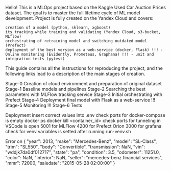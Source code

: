 Hello! This is a MLOps project based on the Kaggle Used Car Auction Prices dataset. The goal is to master the full lifetime cycle of ML model development. Project is fully created on the Yandex Cloud and covers:

    creation of a model (python, sklearn, xgboost)
    its tracking while training and validating (Yandex Cloud, s3-bucket, MLflow)
    orchestrating of retraining model and switching outdated model (Prefect)
    deployment of the best version as a web-service (docker, Flask) !!! - Online monitoring (Evidently, Prometeus, Graphana) !!! - unit and integration tests (pytest)

This guide contains all the instructions for reproducing the project, and the following links lead to a description of the main stages of creation.

Stage-0 Creation of cloud environment and preparation of original dataset 
Stage-1 Baseline models and pipelines 
Stage-2 Searching the best parameters with MLFlow tracking service 
Stage-3 Initial orchestrating with Prefect 
Stage-4 Deployment final model with Flask as a web-service 
!!! Stage-5 Monitoring 
!!! Stage-6 Tests

Deployment
insert correct values into .env
check ports for docker-compose is empty
    docker ps
        docker kill <container_id>
check ports for tunneling in VSCode is open
5001 for MLFlow
4200 for Prefect Orion
3000 for grafana
check for venv variables is setted after running run-venv.sh

Error on
{
    "year": 2013,
    "make": "Mercedes-Benz",
    "model": "SL-Class",
    "trim": "SL550",
    "body": "Convertible",
    "transmission": NaN,
    "vin": "wddjk7da0df012717",
    "state": "pa",
    "condition": 3.5,
    "odometer": 11251.0,
    "color": NaN,
    "interior": NaN,
    "seller": "mercedes-benz financial services",
    "mmr": 72000,
    "saledate": "2015-05-28 02:00:00"
}